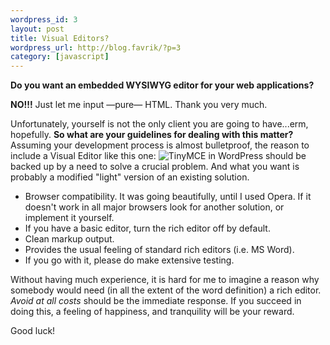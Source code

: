 ```yaml
--- 
wordpress_id: 3
layout: post
title: Visual Editors?
wordpress_url: http://blog.favrik/?p=3
category: [javascript]
---
```

<strong class="question">Do you want an embedded WYSIWYG editor for your web applications?</strong>

<strong class="big">NO!!!</strong> Just let me input &mdash;pure&mdash; HTML. Thank you very much.  

Unfortunately, yourself is not the only client you are going to have...erm, hopefully.   <strong>So what are your guidelines for dealing with this matter?</strong>  Assuming your development process is almost bulletproof, the reason to include a Visual Editor like this one:
<img src="/images/re.jpg" title="TinyMCE in WordPress" alt="TinyMCE in WordPress" />
should be backed up by a need to solve a crucial problem.  And what you want is probably a modified "light" version of an existing solution.
<ul>
	<li>Browser compatibility.  It was going beautifully, until I used Opera. If it doesn't work in all major browsers look for another solution, or implement it yourself. </li>
	<li>If you have a basic editor, turn the rich editor off by default.</li>
	<li>Clean markup output.</li>
	<li>Provides the usual feeling of standard rich editors (i.e. MS Word).</li>
	<li>If you go with it, please do make extensive testing.</li>
</ul>

Without having much experience, it is hard for me to imagine a reason why somebody would need (in all the extent of the word definition) a rich editor.  <em>Avoid at all costs</em> should be the immediate response.  If you succeed in doing this, a feeling of happiness, and tranquility will be your reward.

Good luck!
